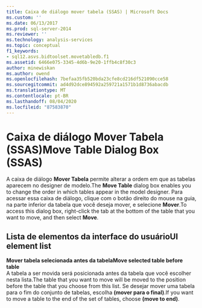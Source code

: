 ```yaml
---
title: Caixa de diálogo mover tabela (SSAS) | Microsoft Docs
ms.custom: ''
ms.date: 06/13/2017
ms.prod: sql-server-2014
ms.reviewer: ''
ms.technology: analysis-services
ms.topic: conceptual
f1_keywords:
- sql12.asvs.bidtoolset.movetabledb.f1
ms.assetid: 6466e075-3345-4d6b-9e20-1ffb4c8f30c3
author: minewiskan
ms.author: owend
ms.openlocfilehash: 7befaa35fb520bda23cfe8cd216df521090cce58
ms.sourcegitcommit: ad4d92dce894592a259721a1571b1d8736abacdb
ms.translationtype: MT
ms.contentlocale: pt-BR
ms.lasthandoff: 08/04/2020
ms.locfileid: "87583870"
---
```

# <a name="move-table-dialog-box-ssas"></a><span data-ttu-id="44b78-102">Caixa de diálogo Mover Tabela (SSAS)</span><span class="sxs-lookup"><span data-stu-id="44b78-102">Move Table Dialog Box (SSAS)</span></span>
  <span data-ttu-id="44b78-103">A caixa de diálogo **Mover Tabela** permite alterar a ordem em que as tabelas aparecem no designer de modelo.</span><span class="sxs-lookup"><span data-stu-id="44b78-103">The **Move Table** dialog box enables you to change the order in which tables appear in the model designer.</span></span> <span data-ttu-id="44b78-104">Para acessar essa caixa de diálogo, clique com o botão direito do mouse na guia, na parte inferior da tabela que você deseja mover, e selecione **Mover**.</span><span class="sxs-lookup"><span data-stu-id="44b78-104">To access this dialog box, right-click the tab at the bottom of the table that you want to move, and then select **Move**.</span></span>  
  
## <a name="ui-element-list"></a><span data-ttu-id="44b78-105">Lista de elementos da interface do usuário</span><span class="sxs-lookup"><span data-stu-id="44b78-105">UI element list</span></span>  
 <span data-ttu-id="44b78-106">**Mover tabela selecionada antes da tabela**</span><span class="sxs-lookup"><span data-stu-id="44b78-106">**Move selected table before table**</span></span>  
 <span data-ttu-id="44b78-107">A tabela a ser movida será posicionada antes da tabela que você escolher nesta lista.</span><span class="sxs-lookup"><span data-stu-id="44b78-107">The table that you want to move will be moved to the position before the table that you choose from this list.</span></span> <span data-ttu-id="44b78-108">Se desejar mover uma tabela para o fim do conjunto de tabelas, escolha **(mover para o final)**.</span><span class="sxs-lookup"><span data-stu-id="44b78-108">If you want to move a table to the end of the set of tables, choose **(move to end)**.</span></span>  
  
  
